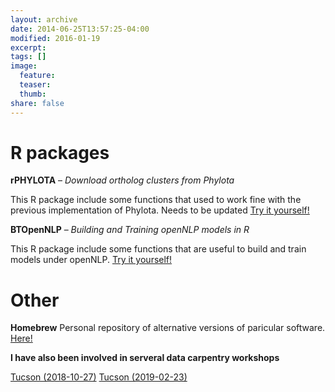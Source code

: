 ```yaml
---
layout: archive
date: 2014-06-25T13:57:25-04:00
modified: 2016-01-19
excerpt:
tags: []
image:
  feature:
  teaser:
  thumb:
share: false
---
```



# R packages

**rPHYLOTA** – *Download ortholog clusters from Phylota*

This R package include some functions that used to work fine with the previous implementation of Phylota. Needs to be updated [Try it yourself!](https://github.com/cromanpa94/rPHYLOTA)


**BTOpenNLP** – *Building and Training openNLP models in R*

This R package include some functions that are useful to build and train models under openNLP. [Try it yourself!](https://github.com/cromanpa94/BTOpenNLP)


# Other

**Homebrew** 
Personal repository of alternative versions of paricular software. [Here!](https://github.com/cromanpa94/Homebrew-AlternativeVersions)

**I have also been involved in serveral data carpentry workshops**

[Tucson (2018-10-27)](https://uhilgert.github.io/2018-10-27-Tucson/)
[Tucson (2019-02-23)](https://ua-carpentries-workshops.github.io/2019-02-23-Tucson/)
